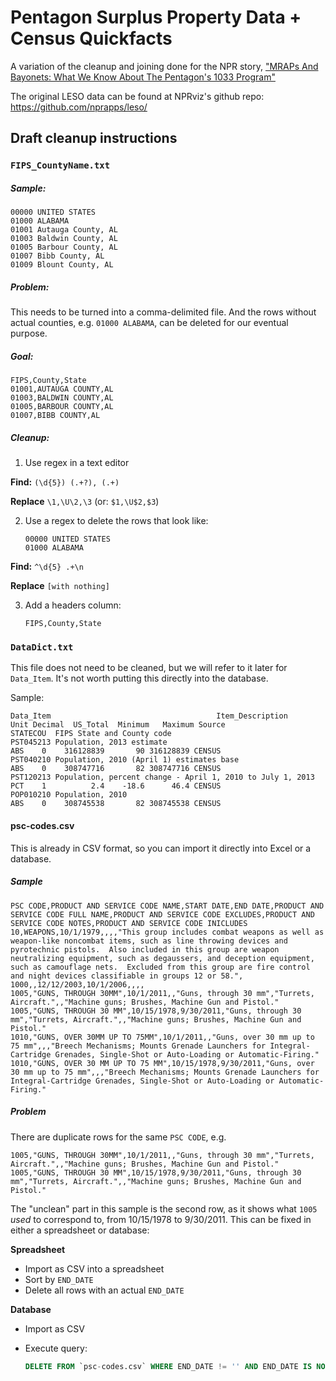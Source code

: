 # Pentagon Surplus Property Data + Census Quickfacts

A variation of the cleanup and joining done for the NPR story, ["MRAPs And Bayonets: What We Know About The Pentagon's 1033 Program"](http://www.npr.org/2014/09/02/342494225/mraps-and-bayonets-what-we-know-about-the-pentagons-1033-program)

The original LESO data can be found at NPRviz's github repo: https://github.com/nprapps/leso/


## Draft cleanup instructions

### `FIPS_CountyName.txt`

##### Sample:

    00000 UNITED STATES
    01000 ALABAMA
    01001 Autauga County, AL
    01003 Baldwin County, AL
    01005 Barbour County, AL
    01007 Bibb County, AL
    01009 Blount County, AL

##### Problem:

This needs to be turned into a comma-delimited file. And the rows without actual counties, e.g. `01000 ALABAMA`, can be deleted for our eventual purpose.


##### Goal:

    FIPS,County,State
    01001,AUTAUGA COUNTY,AL
    01003,BALDWIN COUNTY,AL
    01005,BARBOUR COUNTY,AL
    01007,BIBB COUNTY,AL


##### Cleanup:

1. Use regex in a text editor

  __Find:__ `(\d{5}) (.+?), (.+)`

  __Replace__ `\1,\U\2,\3` (or: `$1,\U$2,$3`)

2. Use a regex to delete the rows that look like:

   ~~~
   00000 UNITED STATES
   01000 ALABAMA
   ~~~

  __Find:__ `^\d{5} .+\n`

  __Replace__ `[with nothing]`

3. Add a headers column:

    `FIPS,County,State`



### `DataDict.txt`
  
This file does not need to be cleaned, but we will refer to it later for `Data_Item`. It's not worth putting this directly into the database.

Sample:

    Data_Item                                     Item_Description                                   Unit Decimal  US_Total  Minimum   Maximum Source
    STATECOU  FIPS State and County code
    PST045213 Population, 2013 estimate                                                               ABS    0    316128839       90 316128839 CENSUS
    PST040210 Population, 2010 (April 1) estimates base                                               ABS    0    308747716       82 308747716 CENSUS
    PST120213 Population, percent change - April 1, 2010 to July 1, 2013                              PCT    1          2.4    -18.6      46.4 CENSUS
    POP010210 Population, 2010                                                                        ABS    0    308745538       82 308745538 CENSUS


#### psc-codes.csv

This is already in CSV format, so you can import it directly into Excel or a database.

##### Sample

    PSC CODE,PRODUCT AND SERVICE CODE NAME,START DATE,END DATE,PRODUCT AND SERVICE CODE FULL NAME,PRODUCT AND SERVICE CODE EXCLUDES,PRODUCT AND SERVICE CODE NOTES,PRODUCT AND SERVICE CODE INICLUDES
    10,WEAPONS,10/1/1979,,,,"This group includes combat weapons as well as weapon-like noncombat items, such as line throwing devices and pyrotechnic pistols.  Also included in this group are weapon neutralizing equipment, such as degaussers, and deception equipment, such as camouflage nets.  Excluded from this group are fire control and night devices classifiable in groups 12 or 58.",
    1000,,12/12/2003,10/1/2006,,,,
    1005,"GUNS, THROUGH 30MM",10/1/2011,,"Guns, through 30 mm","Turrets, Aircraft.",,"Machine guns; Brushes, Machine Gun and Pistol."
    1005,"GUNS, THROUGH 30 MM",10/15/1978,9/30/2011,"Guns, through 30 mm","Turrets, Aircraft.",,"Machine guns; Brushes, Machine Gun and Pistol."
    1010,"GUNS, OVER 30MM UP TO 75MM",10/1/2011,,"Guns, over 30 mm up to 75 mm",,,"Breech Mechanisms; Mounts Grenade Launchers for Integral-Cartridge Grenades, Single-Shot or Auto-Loading or Automatic-Firing."
    1010,"GUNS, OVER 30 MM UP TO 75 MM",10/15/1978,9/30/2011,"Guns, over 30 mm up to 75 mm",,,"Breech Mechanisms; Mounts Grenade Launchers for Integral-Cartridge Grenades, Single-Shot or Auto-Loading or Automatic-Firing."


##### Problem

There are duplicate rows for the same `PSC CODE`, e.g.

    1005,"GUNS, THROUGH 30MM",10/1/2011,,"Guns, through 30 mm","Turrets, Aircraft.",,"Machine guns; Brushes, Machine Gun and Pistol."
    1005,"GUNS, THROUGH 30 MM",10/15/1978,9/30/2011,"Guns, through 30 mm","Turrets, Aircraft.",,"Machine guns; Brushes, Machine Gun and Pistol."

The "unclean" part in this sample is the second row, as it shows what `1005` _used_ to correspond to, from 10/15/1978 to 9/30/2011. This can be fixed in either a spreadsheet or database:


__Spreadsheet__

- Import as CSV into a spreadsheet
- Sort by `END_DATE`
- Delete all rows with an actual `END_DATE`


__Database__

- Import as CSV
- Execute query:
 
    ~~~sql
    DELETE FROM `psc-codes.csv` WHERE END_DATE != '' AND END_DATE IS NOT NULL
    ~~~



